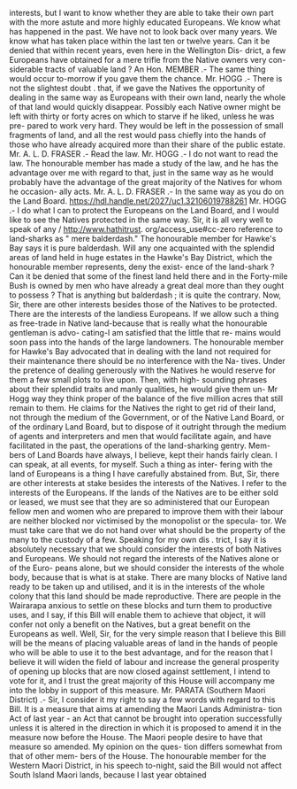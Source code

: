 interests, but I want to know whether they are able to take their own part with the more astute and more highly educated Europeans. We know what has happened in the past. We have not to look back over many years. We know what has taken place within the last ten or twelve years. Can it be denied that within recent years, even here in the Wellington Dis- drict, a few Europeans have obtained for a mere trifle from the Native owners very con- siderable tracts of valuable land ? An Hon. MEMBER .- The same thing would occur to-morrow if you gave them the chance. Mr. HOGG .- There is not the slightest doubt . that, if we gave the Natives the opportunity of dealing in the same way as Europeans with their own land, nearly the whole of that land would quickly disappear. Possibly each Native owner might be left with thirty or forty acres on which to starve if he liked, unless he was pre- pared to work very hard. They would be left in the possession of small fragments of land, and all the rest would pass chiefly into the hands of those who have already acquired more than their share of the public estate. Mr. A. L. D. FRASER .- Read the law. Mr. HOGG .- I do not want to read the law. The honourable member has made a study of the law, and he has the advantage over me with regard to that, just in the same way as he would probably have the advantage of the great majority of the Natives for whom he occasion- ally acts. Mr. A. L. D. FRASER .- In the same way as you do on the Land Board. https://hdl.handle.net/2027/uc1.32106019788261 Mr. HOGG .- I do what I can to protect the Europeans on the Land Board, and I would like to see the Natives protected in the same way. Sir, it is all very well to speak of any / http://www.hathitrust. org/access\_use#cc-zero reference to land-sharks as " mere balderdash." The honourable member for Hawke's Bay says it is pure balderdash. Will any one acquainted with the splendid areas of land held in huge estates in the Hawke's Bay District, which the honourable member represents, deny the exist- ence of the land-shark ? Can it be denied that some of the finest land held there and in the Forty-mile Bush is owned by men who have already a great deal more than they ought to possess ? That is anything but balderdash ; it is quite the contrary. Now, Sir, there are other interests besides those of the Natives to be protected. There are the interests of the landiess Europeans. If we allow such a thing as free-trade in Native land-because that is really what the honourable gentleman is advo- cating-I am satisfied that the little that re- mains would soon pass into the hands of the large landowners. The honourable member for Hawke's Bay advocated that in dealing with the land not required for their maintenance there should be no interference with the Na- tives. Under the pretence of dealing generously with the Natives he would reserve for them a few small plots to live upon. Then, with high- sounding phrases about their splendid traits and manly qualities, he would give them un- Mr Hogg way they think proper of the balance of the five million acres that still remain to them. He claims for the Natives the right to get rid of their land, not through the medium of the Government, or of the Native Land Board, or of the ordinary Land Board, but to dispose of it outright through the medium of agents and interpreters and men that would facilitate again, and have facilitated in the past, the operations of the land-sharking gentry. Mem- bers of Land Boards have always, I believe, kept their hands fairly clean. I can speak, at all events, for myself. Such a thing as inter- fering with the land of Europeans is a thing I have carefully abstained from. But, Sir, there are other interests at stake besides the interests of the Natives. I refer to the interests of the Europeans. If the lands of the Natives are to be either sold or leased, we must see that they are so administered that our European fellow men and women who are prepared to improve them with their labour are neither blocked nor victimised by the monopolist or the specula- tor. We must take care that we do not hand over what should be the property of the many to the custody of a few. Speaking for my own dis . trict, I say it is absolutely necessary that we should consider the interests of both Natives and Europeans. We should not regard the interests of the Natives alone or of the Euro- peans alone, but we should consider the interests of the whole body, because that is what is at stake. There are many blocks of Native land ready to be taken up and utilised, and it is in the interests of the whole colony that this land should be made reproductive. There are people in the Wairarapa anxious to settle on these blocks and turn them to productive uses, and I say, if this Bill will enable them to achieve that object, it will confer not only a benefit on the Natives, but a great benefit on the Europeans as well. Well, Sir, for the very simple reason that I believe this Bill will be the means of placing valuable areas of land in the hands of people who will be able to use it to the best advantage, and for the reason that I believe it will widen the field of labour and increase the general prosperity of opening up blocks that are now closed against settlement, I intend to vote for it, and I trust the great majority of this House will accompany me into the lobby in support of this measure. Mr. PARATA (Southern Maori District) .- Sir, I consider it my right to say a few words with regard to this Bill. It is a measure that aims at amending the Maori Lands Administra- tion Act of last year - an Act that cannot be brought into operation successfully unless it is altered in the direction in which it is proposed to amend it in the measure now before the House. The Maori people desire to have that measure so amended. My opinion on the ques- tion differs somewhat from that of other mem- bers of the House. The honourable member for the Western Maori District, in his speech to-night, said the Bill would not affect South Island Maori lands, because I last year obtained 